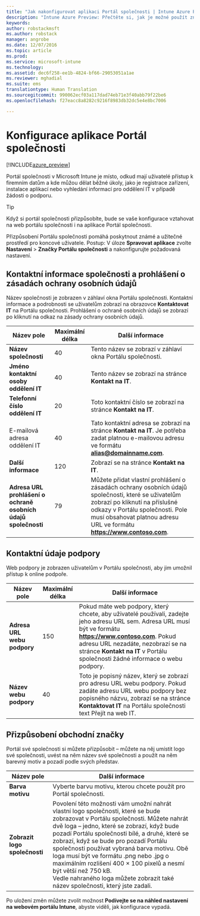 ```yaml
---
title: "Jak nakonfigurovat aplikaci Portál společnosti | Intune Azure Preview | Dokumentace Microsoftu"
description: "Intune Azure Preview: Přečtěte si, jak je možné použít značku společnosti u aplikace Portál společnosti v Intune. "
keywords: 
author: robstackmsft
ms.author: robstack
manager: angrobe
ms.date: 12/07/2016
ms.topic: article
ms.prod: 
ms.service: microsoft-intune
ms.technology: 
ms.assetid: dec6f258-ee1b-4824-bf66-29053051a1ae
ms.reviewer: mghadial
ms.suite: ems
translationtype: Human Translation
ms.sourcegitcommit: 990062ecf03a117dad74eb71e3f40abb79f22be6
ms.openlocfilehash: f27eacc8a8282c9216f8983db32dc5e4e8bc7006

---
```


# <a name="how-to-configure-the-company-portal-app"></a>Konfigurace aplikace Portál společnosti

[!INCLUDE[azure_preview](../includes/azure_preview.md)]

Portál společnosti v Microsoft Intune je místo, odkud mají uživatelé přístup k firemním datům a kde můžou dělat běžné úkoly, jako je registrace zařízení, instalace aplikací nebo vyhledání informací pro oddělení IT v případě žádosti o podporu.

> [!Tip]
> Když si portál společnosti přizpůsobíte, bude se vaše konfigurace vztahovat na web portálu společnosti i na aplikace Portál společnosti.

Přizpůsobení Portálu společnosti pomáhá poskytnout známé a užitečné prostředí pro koncové uživatele. Postup: V úloze **Spravovat aplikace** zvolte **Nastavení** > **Značky Portálu společnosti** a nakonfigurujte požadovaná nastavení.

## <a name="company-contact-information-and-privacy-statement"></a>Kontaktní informace společnosti a prohlášení o zásadách ochrany osobních údajů
Název společnosti je zobrazen v záhlaví okna Portálu společnosti. Kontaktní informace a podrobnosti se uživatelům zobrazí na obrazovce **Kontaktovat IT** na Portálu společnosti. Prohlášení o ochraně osobních údajů se zobrazí po kliknutí na odkaz na zásady ochrany osobních údajů.


|Název pole|Maximální délka|Další informace|
|-|-|-|
|**Název společnosti**|40|Tento název se zobrazí v záhlaví okna Portálu společnosti.|
|**Jméno kontaktní osoby oddělení IT**|40|Tento název se zobrazí na stránce **Kontakt na IT**.|
|**Telefonní číslo oddělení IT**|20|Toto kontaktní číslo se zobrazí na stránce **Kontakt na IT**.|
|E-mailová adresa oddělení IT|40|Tato kontaktní adresa se zobrazí na stránce **Kontakt na IT**. Je potřeba zadat platnou e-mailovou adresu ve formátu **alias@domainname.com**.|
|**Další informace**|120|Zobrazí se na stránce **Kontakt na IT**.|
|**Adresa URL prohlášení o ochraně osobních údajů společnosti**|79|Můžete přidat vlastní prohlášení o zásadách ochrany osobních údajů společnosti, které se uživatelům zobrazí po kliknutí na příslušné odkazy v Portálu společnosti. Pole musí obsahovat platnou adresu URL ve formátu **https://www.contoso.com**.|

## <a name="support-contacts"></a>Kontaktní údaje podpory
Web podpory je zobrazen uživatelům v Portálu společnosti, aby jim umožnil přístup k online podpoře.



|Název pole|Maximální délka|Další informace|
|-|-|-|
|**Adresa URL webu podpory**|150|Pokud máte web podpory, který chcete, aby uživatelé používali, zadejte jeho adresu URL sem. Adresa URL musí být ve formátu **https://www.contoso.com**. Pokud adresu URL nezadáte, nezobrazí se na stránce **Kontakt na IT** v Portálu společnosti žádné informace o webu podpory.|
|**Název webu podpory**|40|Toto je popisný název, který se zobrazí pro adresu URL webu podpory. Pokud zadáte adresu URL webu podpory bez popisného názvu, zobrazí se na stránce **Kontaktovat IT** na Portálu společnosti text Přejít na web IT.

## <a name="company-branding-customization"></a>Přizpůsobení obchodní značky
Portál své společnosti si můžete přizpůsobit – můžete na něj umístit logo své společnosti, uvést na něm název své společnosti a použít na něm barevný motiv a pozadí podle svých představ.



|Název pole|Další informace|
|-|-|
|**Barva motivu**|Vyberte barvu motivu, kterou chcete použít pro Portál společnosti.|
|**Zobrazit logo společnosti**|Povolení této možnosti vám umožní nahrát vlastní logo společnosti, které se bude zobrazovat v Portálu společnosti. Můžete nahrát dvě loga – jedno, které se zobrazí, když bude pozadí Portálu společnosti bílé, a druhé, které se zobrazí, když se bude pro pozadí Portálu společnosti používat vybraná barva motivu. Obě loga musí být ve formátu .png nebo .jpg o maximálním rozlišení 400 × 100 pixelů a nesmí být větší než 750 kB.<br>Vedle nahraného loga můžete zobrazit také název společnosti, který jste zadali.|

Po uložení změn můžete zvolit možnost **Podívejte se na náhled nastavení na webovém portálu Intune**, abyste viděli, jak konfigurace vypadá.



<!--HONumber=Feb17_HO1-->


